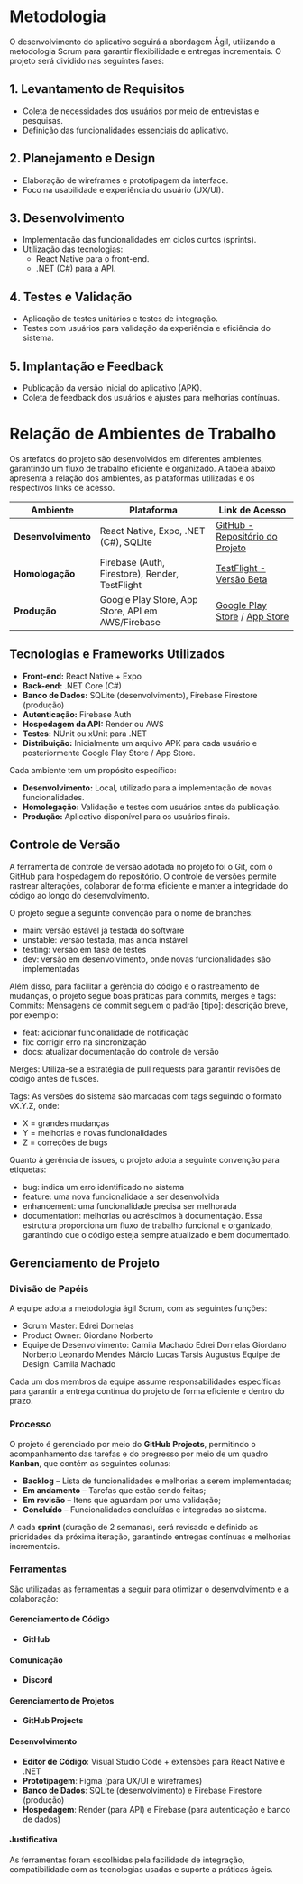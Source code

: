 
# Metodologia

O desenvolvimento do aplicativo seguirá a abordagem Ágil, utilizando a metodologia Scrum para garantir flexibilidade e entregas incrementais. O projeto será dividido nas seguintes fases:  

## 1. Levantamento de Requisitos  
- Coleta de necessidades dos usuários por meio de entrevistas e pesquisas.  
- Definição das funcionalidades essenciais do aplicativo.  

## 2. Planejamento e Design  
- Elaboração de wireframes e prototipagem da interface.  
- Foco na usabilidade e experiência do usuário (UX/UI).  

## 3. Desenvolvimento  
- Implementação das funcionalidades em ciclos curtos (sprints).  
- Utilização das tecnologias:
  - React Native para o front-end.  
  - .NET (C#) para a API.  

## 4. Testes e Validação  
- Aplicação de testes unitários e testes de integração.  
- Testes com usuários para validação da experiência e eficiência do sistema.  

## 5. Implantação e Feedback  
- Publicação da versão inicial do aplicativo (APK).  
- Coleta de feedback dos usuários e ajustes para melhorias contínuas.  

# Relação de Ambientes de Trabalho  

Os artefatos do projeto são desenvolvidos em diferentes ambientes, garantindo um fluxo de trabalho eficiente e organizado. A tabela abaixo apresenta a relação dos ambientes, as plataformas utilizadas e os respectivos links de acesso.  

| **Ambiente**      | **Plataforma**                                      | **Link de Acesso**                         |
|------------------|--------------------------------------------------|--------------------------------------------|
| **Desenvolvimento** | React Native, Expo, .NET (C#), SQLite             | [GitHub - Repositório do Projeto](#)      |
| **Homologação**   | Firebase (Auth, Firestore), Render, TestFlight     | [TestFlight - Versão Beta](#)             |
| **Produção**      | Google Play Store, App Store, API em AWS/Firebase | [Google Play Store](#) / [App Store](#)   |

## Tecnologias e Frameworks Utilizados  

- **Front-end:** React Native + Expo  
- **Back-end:** .NET Core (C#)  
- **Banco de Dados:** SQLite (desenvolvimento), Firebase Firestore (produção)  
- **Autenticação:** Firebase Auth  
- **Hospedagem da API:** Render ou AWS  
- **Testes:** NUnit ou xUnit para .NET  
- **Distribuição:** Inicialmente um arquivo APK para cada usuário e posteriormente Google Play Store / App Store.  

Cada ambiente tem um propósito específico:  
- **Desenvolvimento:** Local, utilizado para a implementação de novas funcionalidades.  
- **Homologação:** Validação e testes com usuários antes da publicação.  
- **Produção:** Aplicativo disponível para os usuários finais.    

## Controle de Versão
A ferramenta de controle de versão adotada no projeto foi o Git, com o GitHub para hospedagem do repositório. O controle de versões permite rastrear alterações, colaborar de forma eficiente e manter a integridade do código ao longo do desenvolvimento.

O projeto segue a seguinte convenção para o nome de branches:
- main: versão estável já testada do software
- unstable: versão testada, mas ainda instável
- testing: versão em fase de testes
- dev: versão em desenvolvimento, onde novas funcionalidades são implementadas

Além disso, para facilitar a gerência do código e o rastreamento de mudanças, o projeto segue boas práticas para commits, merges e tags:
Commits: Mensagens de commit seguem o padrão [tipo]: descrição breve, por exemplo:
- feat: adicionar funcionalidade de notificação
- fix: corrigir erro na sincronização 
- docs: atualizar documentação do controle de versão

Merges: Utiliza-se a estratégia de pull requests para garantir revisões de código antes de fusões. 

Tags: As versões do sistema são marcadas com tags seguindo o formato vX.Y.Z, onde:
- X = grandes mudanças
- Y = melhorias e novas funcionalidades
- Z = correções de bugs

Quanto à gerência de issues, o projeto adota a seguinte convenção para etiquetas:
- bug: indica um erro identificado no sistema
- feature: uma nova funcionalidade a ser desenvolvida
- enhancement: uma funcionalidade precisa ser melhorada
- documentation: melhorias ou acréscimos à documentação. 
Essa estrutura proporciona um fluxo de trabalho funcional e organizado, garantindo que o código esteja sempre atualizado e bem documentado.

## Gerenciamento de Projeto

### Divisão de Papéis
A equipe adota a metodologia ágil Scrum, com as seguintes funções:
- Scrum Master: Edrei Dornelas
- Product Owner: Giordano Norberto
- Equipe de Desenvolvimento:
Camila Machado
Edrei Dornelas
Giordano Norberto
Leonardo Mendes
Márcio Lucas
Tarsis Augustus
Equipe de Design: Camila Machado

Cada um dos membros da equipe assume responsabilidades específicas para garantir a entrega contínua do projeto de forma eficiente e dentro do prazo.

### Processo
O projeto é gerenciado por meio do **GitHub Projects**, permitindo o acompanhamento das tarefas e do progresso por meio de um quadro **Kanban**, que contém as seguintes colunas:

- **Backlog** – Lista de funcionalidades e melhorias a serem implementadas;
- **Em andamento** – Tarefas que estão sendo feitas;
- **Em revisão** – Itens que aguardam por uma validação;
- **Concluído** – Funcionalidades concluídas e integradas ao sistema.

A cada **sprint** (duração de 2 semanas), será revisado e definido as prioridades da próxima iteração, garantindo entregas contínuas e melhorias incrementais.

### Ferramentas
São utilizadas as ferramentas a seguir para otimizar o desenvolvimento e a colaboração:

#### Gerenciamento de Código
- **GitHub**

#### Comunicação
- **Discord**

#### Gerenciamento de Projetos
- **GitHub Projects**

#### Desenvolvimento
- **Editor de Código**: Visual Studio Code + extensões para React Native e .NET
- **Prototipagem**: Figma (para UX/UI e wireframes)
- **Banco de Dados**: SQLite (desenvolvimento) e Firebase Firestore (produção)
- **Hospedagem**: Render (para API) e Firebase (para autenticação e banco de dados)

#### Justificativa
As ferramentas foram escolhidas pela facilidade de integração, compatibilidade com as tecnologias usadas e suporte a práticas ágeis.
